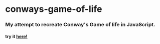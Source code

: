 # conways-game-of-life
### My attempt to recreate Conway's Game of life in JavaScript.
#### try it [here!](https://victordigital.github.io/conways-game-of-life/)